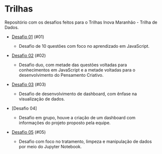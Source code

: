 # Trilhas

Repositório com os desafios feitos para o Trilhas Inova Maranhão - Trilha de Dados.

* [Desafio 01](https://github.com/franciellerl/Trilhas/tree/main/%2301) (#01)
  * Desafio de 10 questões com foco no aprendizado em JavaScript.
 
* [Desafio 02](https://github.com/franciellerl/Trilhas/tree/main/%2302) (#02)
  * Desafio duo, com metade das questões voltadas para conhecimentos em JavaScript e a metade voltadas para o desenvolvimento do Pensamento Criativo.

* [Desafio 03](https://github.com/franciellerl/Trilhas/tree/main/%2303) (#03)
  * Desafio de desenvolvimento de dashboard, com ênfase na visualização de dados.
 
* [Desafio 04]
  * Desafio em grupo, houve a criação de um dashboard com informações do projeto proposto pela equipe.
 
* [Desafio 05](https://github.com/franciellerl/Trilhas/tree/main/%2303) (#05)
  * Desafio com foco no tratamento, limpeza e manipulação de dados por meio do Jupyter Notebook.
